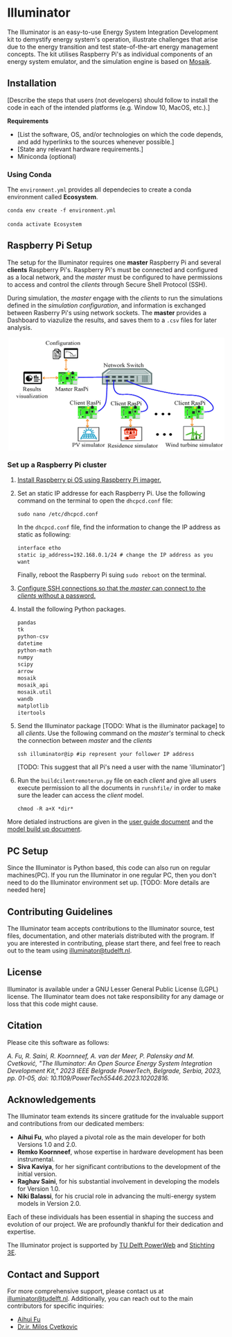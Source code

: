 # Illuminator
The Illuminator is an easy-to-use Energy System Integration 
Development kit to demystify energy system's operation, illustrate challenges 
that arise due to the energy transition and test 
state-of-the-art energy management concepts. 
The kit utilises Raspberry Pi's as individual components of an energy system emulator, 
and the simulation engine is based on [Mosaik](https://mosaik.offis.de/).


## Installation

[Describe the steps  that users (not developers) should follow to install the code in each of the intended platforms (e.g. Window 10, MacOS, etc.).]

**Requirements** 
- [List the software, OS, and/or technologies on which the code depends, and add hyperlinks to the sources whenever possible.]
- [State any relevant hardware requirements.]
- Miniconda (optional)


### Using Conda

The `environment.yml` provides all dependecies to create a conda environment called **Ecosystem**.

```shell
conda env create -f environment.yml

conda activate Ecosystem
```

## Raspberry Pi Setup

The setup for the Illuminator requires one **master** Raspberry Pi and several **clients** Raspberry Pi's.
Raspberry Pi's must be connected and configured as a local network, and the
*master* must be configured to have permissions to access and control the *clients* through Secure Shell Protocol (SSH).

During simulation, the *master* engage with the *clients* to run the simulations defined in the *simulation configuration*, and
information is exchanged between Rasberry Pi's using network sockets.
The **master** provides a Dashboard to viazulize the results, and saves them to a `.csv` files for later analysis. 

<div align="center">
	<img align="center" src="docs/_static/img/Structure.jpg" width="500">
</div>


### Set up a Raspberry Pi cluster

1. [Install Raspberry pi OS using Raspberry Pi imager.](https://www.raspberrypi.com/software/)
2. Set an static IP addresse for each Raspberry Pi. Use the following command on the terminal to open the `dhcpcd.conf` file:
   ```
   sudo nano /etc/dhcpcd.conf
   ```

   In the `dhcpcd.conf` file, find the information to change the IP address as static as following:

   ```
   interface etho
   static ip_address=192.168.0.1/24 # change the IP address as you want
   ```
   Finally, reboot the Raspberry Pi suing `sudo reboot` on the terminal.
3. [Configure SSH connections so that the *master* can connect to the *clients* without a password.](https://www.digitalocean.com/community/tutorials/how-to-set-up-ssh-keys-2)
4. Install the following Python packages.
   ```
   pandas
   tk
   python-csv
   datetime
   python-math
   numpy
   scipy
   arrow
   mosaik
   mosaik_api
   mosaik.util
   wandb
   matplotlib
   itertools
   ```
5. Send the Illuminator package [TODO: What is the illuminator package] to all *clients*. Use the following command on the *master's* terminal to check the connection  between *master* and the *clients*

   ```
   ssh illuminator@ip #ip represent your follower IP address
   ```
   [TODO: This suggest that all Pi's need a user with the name 'illuminator']

6. Run the `buildcilentremoterun.py` file on each *client* and give all users execute permission to all the documents in `runshfile/` in order 
to make sure the leader can access the *client* model.
   ```
   chmod -R a+X *dir*
   ```

More detialed instructions are given in the [user guide document](user-guide.md) and the [model build up document](Models.md).

## PC Setup

Since the Illuminator is Python based, this code can also run on regular machines(PC). If you run 
the Illuminator in one regular PC, then you don't need to do the Illuminator environment set up.
[TODO: More details are needed here]

## Contributing Guidelines

The Illuminator team accepts contributions to the Illuminator source, test files, documentation, and other materials distributed with the program.
If you are interested in contributing, please start there, and feel free to reach out to the team using illuminator@tudelft.nl. 

## License 
Illuminator is available under a GNU Lesser General Public License (LGPL) license.
The Illuminator team does not take responsibility for any damage or loss that this code might cause.

## Citation
Please cite this software as follows:

*A. Fu, R. Saini, R. Koornneef, A. van der Meer, P. Palensky and M. Cvetković, "The Illuminator: An Open Source Energy System Integration Development Kit," 2023 IEEE Belgrade PowerTech, Belgrade, Serbia, 2023, pp. 01-05, doi: 10.1109/PowerTech55446.2023.10202816.*

## Acknowledgements

The Illuminator team extends its sincere gratitude for the invaluable support and contributions from our dedicated members:

- **Aihui Fu**, who played a pivotal role as the main developer for both Versions 1.0 and 2.0.
- **Remko Koornneef**, whose expertise in hardware development has been instrumental.
- **Siva Kaviya**, for her significant contributions to the development of the initial version.
- **Raghav Saini**, for his substantial involvement in developing the models for Version 1.0.
- **Niki Balassi**, for his crucial role in advancing the multi-energy system models in Version 2.0.

Each of these individuals has been essential in shaping the success and evolution of our project. We are profoundly thankful for their dedication and expertise.

The Illuminator project is supported by [TU Delft PowerWeb](https://www.tudelft.nl/powerweb) and [Stichting 3E](https://www.stichting3e.nl/).

## Contact and Support

For more comprehensive support, please contact us at [illuminator@tudelft.nl](mailto:illuminator@tudelft.nl). Additionally, you can reach out to the main contributors for specific inquiries:
* [Aihui Fu](mailto:A.Fu@tudelft.nl)
* [Dr.ir. Milos Cvetkovic](mailto:M.Cvetkovic@tudelft.nl)
